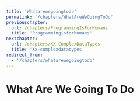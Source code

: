 ```yaml
---
title: 'Whatarewegoingtodo'
permalink: '/chapters/WhatAreWeGoingToDo'
previouschapter:
  url: /chapters/ProgrammingIsForHumans
  title: 'Programmingisforhumans'
nextchapter:
  url: /chapters/XX-ComplexDataTypes
  title: 'Xx-complexdatatypes'
redirect_from:
  - '/chapters/whatarewegoingtodo'
---
```


# What Are We Going To Do
